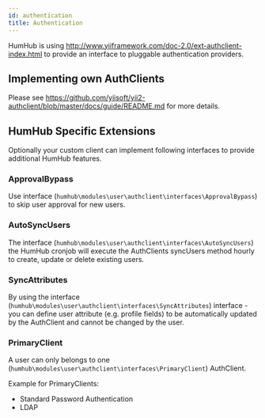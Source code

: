 ```yaml
---
id: authentication
title: Authentication
---
```


HumHub is using http://www.yiiframework.com/doc-2.0/ext-authclient-index.html to provide an interface to pluggable authentication providers.


Implementing own AuthClients
----------------------------

Please see https://github.com/yiisoft/yii2-authclient/blob/master/docs/guide/README.md for more details.


HumHub Specific Extensions
--------------------------

Optionally your custom client can implement following interfaces to provide additional HumHub features.

### ApprovalBypass

Use interface (`humhub\modules\user\authclient\interfaces\ApprovalBypass`) to skip user approval for new users.

### AutoSyncUsers

The interface (`humhub\modules\user\authclient\interfaces\AutoSyncUsers`) the HumHub cronjob will execute 
the AuthClients syncUsers method hourly to create, update or delete existing users.

### SyncAttributes

By using the interface (`humhub\modules\user\authclient\interfaces\SyncAttributes`) interface - you can define user attribute (e.g. profile fields) to 
be automatically updated by the AuthClient and cannot be changed by the user.

### PrimaryClient

A user can only belongs to one (`humhub\modules\user\authclient\interfaces\PrimaryClient`) AuthClient.

Example for PrimaryClients:

- Standard Password Authentication
- LDAP


